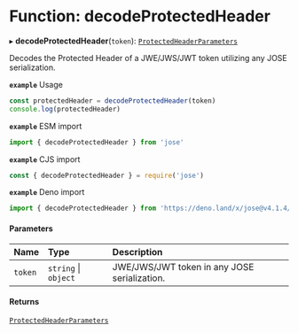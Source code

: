 # Function: decodeProtectedHeader

▸ **decodeProtectedHeader**(`token`): [`ProtectedHeaderParameters`](../types/util_decode_protected_header.ProtectedHeaderParameters.md)

Decodes the Protected Header of a JWE/JWS/JWT token utilizing any JOSE serialization.

**`example`** Usage
```js
const protectedHeader = decodeProtectedHeader(token)
console.log(protectedHeader)
```

**`example`** ESM import
```js
import { decodeProtectedHeader } from 'jose'
```

**`example`** CJS import
```js
const { decodeProtectedHeader } = require('jose')
```

**`example`** Deno import
```js
import { decodeProtectedHeader } from 'https://deno.land/x/jose@v4.1.4/index.ts'
```

#### Parameters

| Name | Type | Description |
| :------ | :------ | :------ |
| `token` | `string` \| `object` | JWE/JWS/JWT token in any JOSE serialization. |

#### Returns

[`ProtectedHeaderParameters`](../types/util_decode_protected_header.ProtectedHeaderParameters.md)
